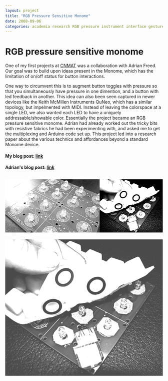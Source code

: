 ```yaml
---
layout: project
title: "RGB Pressure Sensitive Monome"
date: 2008-09-06
categories: academia research RGB pressure instrument interface gesture
---
```


# RGB pressure sensitive monome 


One of my first projects at [CNMAT](cnmat.berkeley.edu) was a collaboration with Adrian Freed.  Our goal was to build upon ideas present in the Monome, which has the limitation of on/off status for button interactions.

One way to circumvent this is to augment button toggles with pressure so that you simultaneously have pressure in one dimention, and a button with led feedback in another.  This idea can also been seen captured in newer devices like the Keith McMillen Instruments QuNeo, which has a similar topology, but impelmented with MIDI.  Instead of leaving the colorspace at a single LED, we also wanted each LED to have a uniquely addressable/showable color.  Essentially the project became an RGB pressure sensitive monome.  Adrian had already worked out the tricky bits with resistive fabrics he had been experimenting with, and asked me to get the multiplexing and Arduino code set up.  This project led into a research paper about the various technics and affordances beyond a standard Monome device.

#### My blog post:  [link](http://cnmat.berkeley.edu/content/rgb-pressure-sensitive-monome)

#### Adrian's blog post:  [link](http://cnmat.berkeley.edu/content/rgb-pressure-sensitive-monome-0)

![PCB from early Sparkfun site - button array](/assets/rgb-pads02.png)
---
![peel](/assets/rgb-pads01.png)
